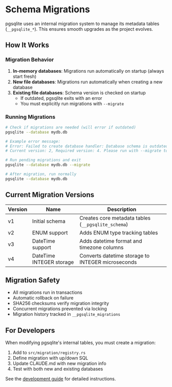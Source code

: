 # Schema Migrations

pgsqlite uses an internal migration system to manage its metadata tables (`__pgsqlite_*`). This ensures smooth upgrades as the project evolves.

## How It Works

### Migration Behavior

1. **In-memory databases**: Migrations run automatically on startup (always start fresh)
2. **New file databases**: Migrations run automatically when creating a new database
3. **Existing file databases**: Schema version is checked on startup
   - If outdated, pgsqlite exits with an error
   - You must explicitly run migrations with `--migrate`

### Running Migrations

```bash
# Check if migrations are needed (will error if outdated)
pgsqlite --database mydb.db

# Example error message:
# Error: Failed to create database handler: Database schema is outdated. 
# Current version: 2, Required version: 4. Please run with --migrate to update the schema.

# Run pending migrations and exit
pgsqlite --database mydb.db --migrate

# After migration, run normally
pgsqlite --database mydb.db
```

## Current Migration Versions

| Version | Name | Description |
|---------|------|-------------|
| v1 | Initial schema | Creates core metadata tables (`__pgsqlite_schema`) |
| v2 | ENUM support | Adds ENUM type tracking tables |
| v3 | DateTime support | Adds datetime format and timezone columns |
| v4 | DateTime INTEGER storage | Converts datetime storage to INTEGER microseconds |

## Migration Safety

- All migrations run in transactions
- Automatic rollback on failure
- SHA256 checksums verify migration integrity
- Concurrent migrations prevented via locking
- Migration history tracked in `__pgsqlite_migrations`

## For Developers

When modifying pgsqlite's internal tables, you must create a migration:

1. Add to `src/migration/registry.rs`
2. Define migration with up/down SQL
3. Update CLAUDE.md with new migration info
4. Test with both new and existing databases

See the [development guide](../CLAUDE.md) for detailed instructions.